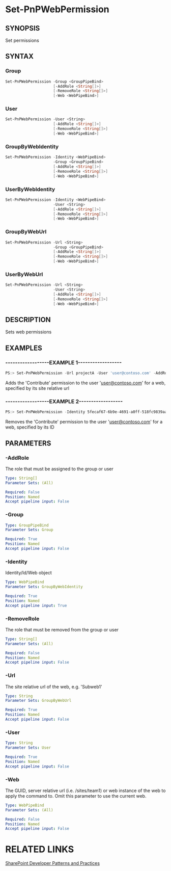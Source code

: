 # Set-PnPWebPermission

## SYNOPSIS
Set permissions

## SYNTAX 

### Group
```powershell
Set-PnPWebPermission -Group <GroupPipeBind>
                     [-AddRole <String[]>]
                     [-RemoveRole <String[]>]
                     [-Web <WebPipeBind>]
```

### User
```powershell
Set-PnPWebPermission -User <String>
                     [-AddRole <String[]>]
                     [-RemoveRole <String[]>]
                     [-Web <WebPipeBind>]
```

### GroupByWebIdentity
```powershell
Set-PnPWebPermission -Identity <WebPipeBind>
                     -Group <GroupPipeBind>
                     [-AddRole <String[]>]
                     [-RemoveRole <String[]>]
                     [-Web <WebPipeBind>]
```

### UserByWebIdentity
```powershell
Set-PnPWebPermission -Identity <WebPipeBind>
                     -User <String>
                     [-AddRole <String[]>]
                     [-RemoveRole <String[]>]
                     [-Web <WebPipeBind>]
```

### GroupByWebUrl
```powershell
Set-PnPWebPermission -Url <String>
                     -Group <GroupPipeBind>
                     [-AddRole <String[]>]
                     [-RemoveRole <String[]>]
                     [-Web <WebPipeBind>]
```

### UserByWebUrl
```powershell
Set-PnPWebPermission -Url <String>
                     -User <String>
                     [-AddRole <String[]>]
                     [-RemoveRole <String[]>]
                     [-Web <WebPipeBind>]
```

## DESCRIPTION
Sets web permissions

## EXAMPLES

### ------------------EXAMPLE 1------------------
```powershell
PS:> Set-PnPWebPermission -Url projectA -User 'user@contoso.com' -AddRole 'Contribute'
```

Adds the 'Contribute' permission to the user 'user@contoso.com' for a web, specified by its site relative url

### ------------------EXAMPLE 2------------------
```powershell
PS:> Set-PnPWebPermission -Identity 5fecaf67-6b9e-4691-a0ff-518fc9839aa0 -User 'user@contoso.com' -RemoveRole 'Contribute'
```

Removes the 'Contribute' permission to the user 'user@contoso.com' for a web, specified by its ID

## PARAMETERS

### -AddRole
The role that must be assigned to the group or user

```yaml
Type: String[]
Parameter Sets: (All)

Required: False
Position: Named
Accept pipeline input: False
```

### -Group


```yaml
Type: GroupPipeBind
Parameter Sets: Group

Required: True
Position: Named
Accept pipeline input: False
```

### -Identity
Identity/Id/Web object

```yaml
Type: WebPipeBind
Parameter Sets: GroupByWebIdentity

Required: True
Position: Named
Accept pipeline input: True
```

### -RemoveRole
The role that must be removed from the group or user

```yaml
Type: String[]
Parameter Sets: (All)

Required: False
Position: Named
Accept pipeline input: False
```

### -Url
The site relative url of the web, e.g. 'Subweb1'

```yaml
Type: String
Parameter Sets: GroupByWebUrl

Required: True
Position: Named
Accept pipeline input: False
```

### -User


```yaml
Type: String
Parameter Sets: User

Required: True
Position: Named
Accept pipeline input: False
```

### -Web
The GUID, server relative url (i.e. /sites/team1) or web instance of the web to apply the command to. Omit this parameter to use the current web.

```yaml
Type: WebPipeBind
Parameter Sets: (All)

Required: False
Position: Named
Accept pipeline input: False
```

# RELATED LINKS

[SharePoint Developer Patterns and Practices](http://aka.ms/sppnp)